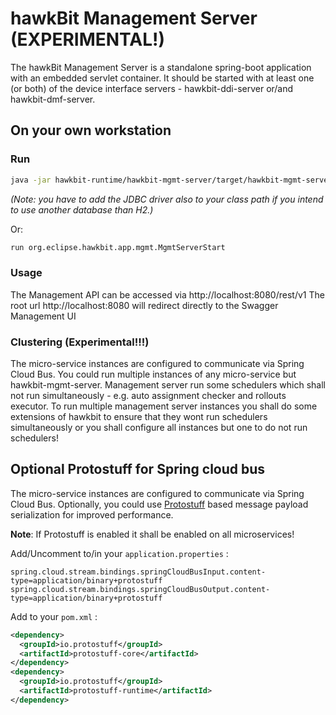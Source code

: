 # hawkBit Management Server (EXPERIMENTAL!)

The hawkBit Management Server is a standalone spring-boot application with an embedded servlet container. It should be
started with at least one (or both) of the device interface servers - hawkbit-ddi-server or/and hawkbit-dmf-server.

## On your own workstation

### Run

```bash
java -jar hawkbit-runtime/hawkbit-mgmt-server/target/hawkbit-mgmt-server-*-SNAPSHOT.jar
```

_(Note: you have to add the JDBC driver also to your class path if you intend to use another database than H2.)_

Or:

```bash
run org.eclipse.hawkbit.app.mgmt.MgmtServerStart
```

### Usage

The Management API can be accessed via http://localhost:8080/rest/v1
The root url http://localhost:8080 will redirect directly to the Swagger Management UI

### Clustering (Experimental!!!)

The micro-service instances are configured to communicate via Spring Cloud Bus. You could run multiple instances of any
micro-service but hawkbit-mgmt-server. Management server run some schedulers which shall not run simultaneously - e.g.
auto assignment checker and rollouts executor. To run multiple management server instances you shall do some extensions
of hawkbit to ensure that they wont run schedulers simultaneously or you shall configure all instances but one to do not
run schedulers!

## Optional Protostuff for Spring cloud bus

The micro-service instances are configured to communicate via Spring Cloud Bus. Optionally, you could
use [Protostuff](https://github.com/protostuff/protostuff) based message payload serialization for improved performance.

**Note**: If Protostuff is enabled it shall be enabled on all microservices!

Add/Uncomment to/in your `application.properties` :

```properties
spring.cloud.stream.bindings.springCloudBusInput.content-type=application/binary+protostuff
spring.cloud.stream.bindings.springCloudBusOutput.content-type=application/binary+protostuff
```

Add to your `pom.xml` :

```xml
<dependency>
  <groupId>io.protostuff</groupId>
  <artifactId>protostuff-core</artifactId>
</dependency>
<dependency>
  <groupId>io.protostuff</groupId>
  <artifactId>protostuff-runtime</artifactId>
</dependency>
```
